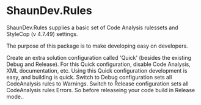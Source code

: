 # ShaunDev.Rules

ShaunDev.Rules supplies a basic set of Code Analysis rulessets and StyleCop (v 4.7.49) settings.

The purpose of this package is to make developing easy on developers.

Create an extra solution configuration called 'Quick' (besides the existing Debug and Release).
For this Quick configuration, disable Code Analysis, XML documentation, etc.
Using this Quick configuration development is easy, and building is quick.
Switch to Debug configuration sets all CodeAnalysis rules to Warnings.
Switch to Release configuration sets all CodeAnalysis rules Errors.
So before releaseing your code build in Release mode..
